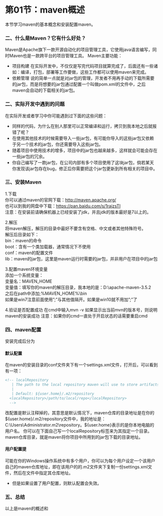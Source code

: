 # 第01节：maven概述

本节学习maven的基本概念和安装配置maven。

### 二、什么是Maven？它有什么好处？

Maven是Apache旗下一款开源自动化的项目管理工具，它使用java语言编写，同时Maven也是一款跨平台的项目管理工具。
Maven主要功能：

* 项目构建
在实际开发中，不仅仅是写完代码项目就算完成了，后面还有一些诸如：编译，打包，部署等工作要做，这些工作都可以使用maven来完成。
* 依赖管理
说的简单一点就是对jar包的管理，开发者不用再手动的下载所需要的jar包，而是将想要的jar包通过配置一个叫做pom.xml的文件中，之后maven会自动的下载相关的jar包。

### 二、实际开发中遇到的问题

在实际开发或者学习中你可能遇到过下面的这些问题：

* 同样的代码，为什么在别人那里可以正常编译和运行，拷贝到我本地之后就报错了呢？
* 在使用其他技术的时候需要导入一些jar包，有可能你导入的这些jar包又依赖于另一个技术的jar包，你还需要导入这些jar包。
* 随着项目中使用技术的增多，项目中的jar包也越来越多，这样就会可能会存在一些jar包的冗余。
* 你自己编写了一款jar包，在公司内部有多个项目使用了这块jar包，倘若某天你发现该jar包存在bug，修正后你需要把这个jar包更新到所有相关的项目中。

### 三、安装Maven

1.下载  
你可以通过maven的官网下载：http://maven.apache.org/  
也可以到我的网盘中下载：https://pan.baidu.com/s/1rajzsTI  
注意：在安装前请确保机器上已经安装了jdk，并且jdk的版本最好是7以上的。  

2.解压  
将maven解压，解压的目录中最好不要含有空格、中文或者其他特殊符号。  
解压后目录如下：  
bin：maven的命令  
boot：含有一个类加载器，通常情况下不使用  
conf：maven的配置文件  
lib：maven的jar包，这里是maven运行时需要的jar包，并非用户在项目中的jar包  

3.配置maven环境变量  
添加一个系统变量：  
变量名：MAVEN_HOME  
变量值：填写你的maven的解压目录，我本地的是：D:\apache-maven-3.5.2  
之后在path中添加;%MAVEN_HOME%\bin  
如果是win7注意前面使用”;”与其他值隔开。如果是win10就不用加”;”了  

4.验证是否配置成功
在cmd中输入mvn -v
如果显示出当前mvn的版本号，则说明maven的安装成功
注意：如果你的cmd一直处于开启状态的话需要重启cmd

### 四、maven配置

安装完成后分为

#### 默认配置

在maven的安装目录的conf文件夹下有一个settings.xml文件，打开后，可以看到有一项：
``` xml
<!-- localRepository
   | The path to the local repository maven will use to store artifacts.
   |
   | Default: ${user.home}/.m2/repository
  <localRepository>/path/to/local/repo</localRepository>
  -->
```
改配置是默认注释掉的，其意思是默认情况下，maven仓库的目录地址是在你的${user.home}/.m2/repository文件中，我的地址是：C:\Users\Administrator.m2\repository。${user.home}表示的是你本地电脑的用户名。
你可以在下面自己写一个localRepository标签来为其指定一个目录。
maven仓库目录，就是maven将你项目中所用到的jar包下载的目录地址。

#### 用户配置提

可能在你的Windows操作系统中有多个用户，你可以为每个用户设定一个该用户自己的maven仓库地址，即在该用户的的.m2文件夹下复制一份settings.xml文件，然后在文件中指定其仓库地址。  

* 但是如果设置了用户配置，则默认配置会失效。

### 五、总结

以上是maven的概述和